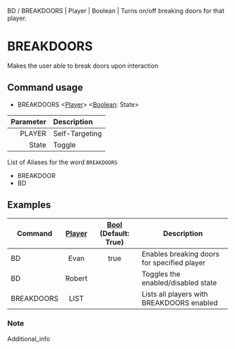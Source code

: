 BD / BREAKDOORS | Player | Boolean |  Turns on/off breaking doors for that player.


# BREAKDOORS

Makes the user able to break doors upon interaction

## Command usage

* BREAKDOORS <[Player][player]> <[Boolean][csharp]: State>

Parameter | Description
--: | :--
PLAYER | Self-Targeting | Unless other player is specified, targets self
State | Toggle | Unless specified, enabled state toggles

List of Aliases for the word `BREAKDOORS`

* BREAKDOOR
* BD

## Examples

Command | [Player][player] | [Bool][csharp] (Default: True)  | Description
--- | :---: | :---: | ---
BD | Evan | true | Enables breaking doors for specified player
BD | Robert | | Toggles the enabled/disabled state
BREAKDOORS | LIST | | Lists all players with BREAKDOORS enabled

### Note

Additional_info

[csharp]: https://docs.microsoft.com/en-us/dotnet/csharp/language-reference/keywords/built-in-types-table
[player]: ../Variables.md
[resources]: ../Resources.md